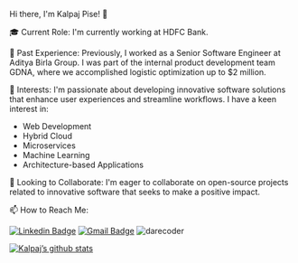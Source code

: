Hi there, I'm Kalpaj Pise! 👋

🎓 Current Role:
I'm currently working at HDFC Bank.

🌱 Past Experience:
Previously, I worked as a Senior Software Engineer at Aditya Birla Group. I was part of the internal product development team GDNA, where we accomplished logistic optimization up to $2 million.

👀 Interests:
I'm passionate about developing innovative software solutions that enhance user experiences and streamline workflows. I have a keen interest in:
- Web Development
- Hybrid Cloud
- Microservices
- Machine Learning
- Architecture-based Applications

💞️ Looking to Collaborate:
I'm eager to collaborate on open-source projects related to innovative software that seeks to make a positive impact.

📫 How to Reach Me:

[![Linkedin Badge](https://img.shields.io/badge/-KalpajPise-blue?style=flat-square&logo=Linkedin&logoColor=white&link=https://www.linkedin.com/in/kalpaj-pise/)](https://www.linkedin.com/in/kalpaj-pise/)
[![Gmail Badge](https://img.shields.io/badge/kalpaj12@gmail.com-c14438?style=flat-square&logo=Gmail&logoColor=white&link=mailto:kalpaj12@gmail.com)](mailto:kalpaj12@gmail.com)
<img src="https://komarev.com/ghpvc/?username=kalpajpise" alt="darecoder"/>

[![Kalpaj’s github stats](https://github-readme-stats.vercel.app/api?username=kalpajpise)](https://github.com/kalpajpise)
